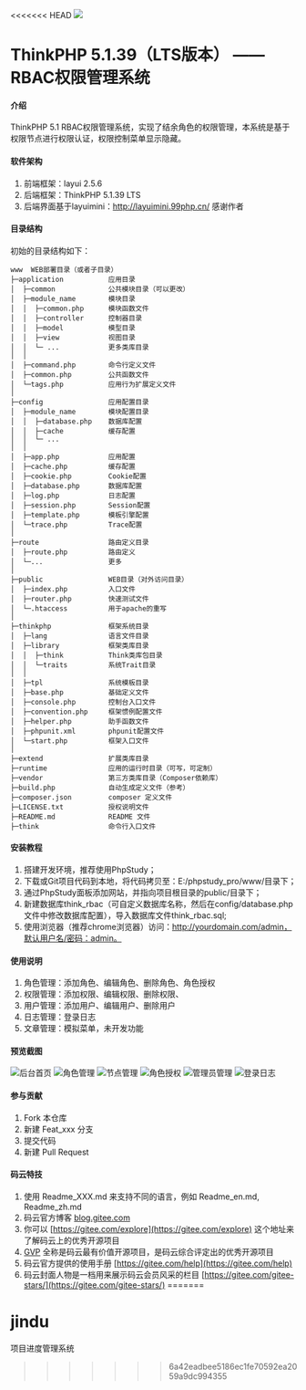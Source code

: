 <<<<<<< HEAD
![](https://images.gitee.com/uploads/images/2020/0210/172236_e5b19fa6_1163529.png) 

ThinkPHP 5.1.39（LTS版本） —— RBAC权限管理系统
===============

#### 介绍
ThinkPHP 5.1 RBAC权限管理系统，实现了结余角色的权限管理，本系统是基于权限节点进行权限认证，权限控制菜单显示隐藏。

#### 软件架构
1.  前端框架：layui 2.5.6 
2.  后端框架：ThinkPHP 5.1.39 LTS
3.  后端界面基于layuimini：http://layuimini.99php.cn/ 感谢作者

#### 目录结构

初始的目录结构如下：

~~~
www  WEB部署目录（或者子目录）
├─application           应用目录
│  ├─common             公共模块目录（可以更改）
│  ├─module_name        模块目录
│  │  ├─common.php      模块函数文件
│  │  ├─controller      控制器目录
│  │  ├─model           模型目录
│  │  ├─view            视图目录
│  │  └─ ...            更多类库目录
│  │
│  ├─command.php        命令行定义文件
│  ├─common.php         公共函数文件
│  └─tags.php           应用行为扩展定义文件
│
├─config                应用配置目录
│  ├─module_name        模块配置目录
│  │  ├─database.php    数据库配置
│  │  ├─cache           缓存配置
│  │  └─ ...            
│  │
│  ├─app.php            应用配置
│  ├─cache.php          缓存配置
│  ├─cookie.php         Cookie配置
│  ├─database.php       数据库配置
│  ├─log.php            日志配置
│  ├─session.php        Session配置
│  ├─template.php       模板引擎配置
│  └─trace.php          Trace配置
│
├─route                 路由定义目录
│  ├─route.php          路由定义
│  └─...                更多
│
├─public                WEB目录（对外访问目录）
│  ├─index.php          入口文件
│  ├─router.php         快速测试文件
│  └─.htaccess          用于apache的重写
│
├─thinkphp              框架系统目录
│  ├─lang               语言文件目录
│  ├─library            框架类库目录
│  │  ├─think           Think类库包目录
│  │  └─traits          系统Trait目录
│  │
│  ├─tpl                系统模板目录
│  ├─base.php           基础定义文件
│  ├─console.php        控制台入口文件
│  ├─convention.php     框架惯例配置文件
│  ├─helper.php         助手函数文件
│  ├─phpunit.xml        phpunit配置文件
│  └─start.php          框架入口文件
│
├─extend                扩展类库目录
├─runtime               应用的运行时目录（可写，可定制）
├─vendor                第三方类库目录（Composer依赖库）
├─build.php             自动生成定义文件（参考）
├─composer.json         composer 定义文件
├─LICENSE.txt           授权说明文件
├─README.md             README 文件
├─think                 命令行入口文件
~~~

#### 安装教程

1.  搭建开发环境，推荐使用PhpStudy；
2.  下载或Git项目代码到本地，将代码拷贝至：E:/phpstudy_pro/www/目录下；
3.  通过PhpStudy面板添加网站，并指向项目根目录的public/目录下；
4.  新建数据库think_rbac（可自定义数据库名称，然后在config/database.php文件中修改数据库配置），导入数据库文件think_rbac.sql;
5.  使用浏览器（推荐chrome浏览器）访问：http://yourdomain.com/admin，默认用户名/密码：admin。

#### 使用说明

1.  角色管理：添加角色、编辑角色、删除角色、角色授权
2.  权限管理：添加权限、编辑权限、删除权限、
3.  用户管理：添加用户、编辑用户、删除用户
4.  日志管理：登录日志
5.  文章管理：模拟菜单，未开发功能

#### 预览截图
![后台首页](https://images.gitee.com/uploads/images/2020/0210/172641_98a85c07_1163529.jpeg "01.jpg")
![角色管理](https://images.gitee.com/uploads/images/2020/0210/172803_06a7d6ee_1163529.jpeg "02.jpg")
![节点管理](https://images.gitee.com/uploads/images/2020/0210/172901_3dc0a0d3_1163529.jpeg "03.jpg")
![角色授权](https://images.gitee.com/uploads/images/2020/0210/173017_779a039c_1163529.jpeg "04.jpg")
![管理员管理](https://images.gitee.com/uploads/images/2020/0210/173126_c9d50f56_1163529.jpeg "05.jpg")
![登录日志](https://images.gitee.com/uploads/images/2020/0210/173234_f86c2a76_1163529.jpeg "06.jpg")

#### 参与贡献

1.  Fork 本仓库
2.  新建 Feat_xxx 分支
3.  提交代码
4.  新建 Pull Request


#### 码云特技

1.  使用 Readme\_XXX.md 来支持不同的语言，例如 Readme\_en.md, Readme\_zh.md
2.  码云官方博客 [blog.gitee.com](https://blog.gitee.com)
3.  你可以 [https://gitee.com/explore](https://gitee.com/explore) 这个地址来了解码云上的优秀开源项目
4.  [GVP](https://gitee.com/gvp) 全称是码云最有价值开源项目，是码云综合评定出的优秀开源项目
5.  码云官方提供的使用手册 [https://gitee.com/help](https://gitee.com/help)
6.  码云封面人物是一档用来展示码云会员风采的栏目 [https://gitee.com/gitee-stars/](https://gitee.com/gitee-stars/)
=======
# jindu
项目进度管理系统
>>>>>>> 6a42eadbee5186ec1fe70592ea2059a9dc994355
